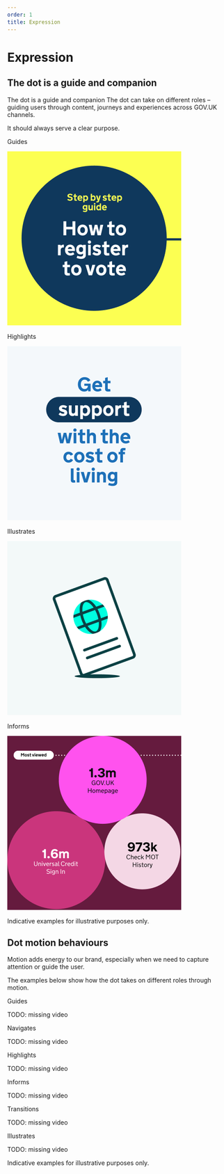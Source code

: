 ```yaml
---
order: 1
title: Expression
---
```


# Expression

## The dot is a guide and companion

The dot is a guide and companion
The dot can take on different roles – guiding users through content, journeys and experiences across GOV.UK channels.

It should always serve a clear purpose.

Guides

![TODO](./expression-guides.png)

Highlights

![TODO](./expression-highlights.png)

Illustrates

![TODO](./expression-illustrates.png)

Informs

![TODO](./expression-informs.png)

Indicative examples for illustrative purposes only.


## Dot motion behaviours

Motion adds energy to our brand, especially when we need to capture attention or guide the user.

The examples below show how the dot takes on different roles through motion.

Guides

TODO: missing video

Navigates

TODO: missing video

Highlights

TODO: missing video

Informs

TODO: missing video

Transitions

TODO: missing video

Illustrates

TODO: missing video

Indicative examples for illustrative purposes only.

